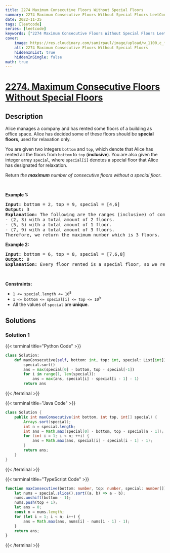 ```yaml
---
title: 2274 Maximum Consecutive Floors Without Special Floors
summary: 2274 Maximum Consecutive Floors Without Special Floors LeetCode Solution Explained
date: 2022-11-25
tags: [leetcode]
series: [leetcode]
keywords: ["2274 Maximum Consecutive Floors Without Special Floors LeetCode Solution Explained in all languages", "2274 Maximum Consecutive Floors Without Special Floors", "LeetCode", "leetcode solution in Python3 C++ Java Go PHP Ruby Swift TypeScript Rust C# JavaScript C", "GeeksforGeeks", "InterviewBit", "Coding Ninjas", "HackerRank", "HackerEarth", "CodeChef", "TopCoder", "AlgoExpert", "freeCodeCamp", "Codeforces", "GitHub", "AtCoder", "Samir Paul"]
cover:
    image: https://res.cloudinary.com/samirpaul/image/upload/w_1100,c_fit,co_rgb:FFFFFF,l_text:Arial_75_bold:2274 Maximum Consecutive Floors Without Special Floors - Solution Explained/problem-solving.webp
    alt: 2274 Maximum Consecutive Floors Without Special Floors
    hiddenInList: true
    hiddenInSingle: false
math: true
---
```



# [2274. Maximum Consecutive Floors Without Special Floors](https://leetcode.com/problems/maximum-consecutive-floors-without-special-floors)


## Description

<p>Alice manages a company and has rented some floors of a building as office space. Alice has decided some of these floors should be <strong>special floors</strong>, used for relaxation only.</p>

<p>You are given two integers <code>bottom</code> and <code>top</code>, which denote that Alice has rented all the floors from <code>bottom</code> to <code>top</code> (<strong>inclusive</strong>). You are also given the integer array <code>special</code>, where <code>special[i]</code> denotes a special floor that Alice has designated for relaxation.</p>

<p>Return <em>the <strong>maximum</strong> number of consecutive floors without a special floor</em>.</p>

<p>&nbsp;</p>
<p><strong class="example">Example 1:</strong></p>

<pre>
<strong>Input:</strong> bottom = 2, top = 9, special = [4,6]
<strong>Output:</strong> 3
<strong>Explanation:</strong> The following are the ranges (inclusive) of consecutive floors without a special floor:
- (2, 3) with a total amount of 2 floors.
- (5, 5) with a total amount of 1 floor.
- (7, 9) with a total amount of 3 floors.
Therefore, we return the maximum number which is 3 floors.
</pre>

<p><strong class="example">Example 2:</strong></p>

<pre>
<strong>Input:</strong> bottom = 6, top = 8, special = [7,6,8]
<strong>Output:</strong> 0
<strong>Explanation:</strong> Every floor rented is a special floor, so we return 0.
</pre>

<p>&nbsp;</p>
<p><strong>Constraints:</strong></p>

<ul>
	<li><code>1 &lt;= special.length &lt;= 10<sup>5</sup></code></li>
	<li><code>1 &lt;= bottom &lt;= special[i] &lt;= top &lt;= 10<sup>9</sup></code></li>
	<li>All the values of <code>special</code> are <strong>unique</strong>.</li>
</ul>

## Solutions

### Solution 1

<!-- tabs:start -->

{{< terminal title="Python Code" >}}
```python
class Solution:
    def maxConsecutive(self, bottom: int, top: int, special: List[int]) -> int:
        special.sort()
        ans = max(special[0] - bottom, top - special[-1])
        for i in range(1, len(special)):
            ans = max(ans, special[i] - special[i - 1] - 1)
        return ans
```
{{< /terminal >}}

{{< terminal title="Java Code" >}}
```java
class Solution {
    public int maxConsecutive(int bottom, int top, int[] special) {
        Arrays.sort(special);
        int n = special.length;
        int ans = Math.max(special[0] - bottom, top - special[n - 1]);
        for (int i = 1; i < n; ++i) {
            ans = Math.max(ans, special[i] - special[i - 1] - 1);
        }
        return ans;
    }
}
```
{{< /terminal >}}

{{< terminal title="TypeScript Code" >}}
```ts
function maxConsecutive(bottom: number, top: number, special: number[]): number {
    let nums = special.slice().sort((a, b) => a - b);
    nums.unshift(bottom - 1);
    nums.push(top + 1);
    let ans = 0;
    const n = nums.length;
    for (let i = 1; i < n; i++) {
        ans = Math.max(ans, nums[i] - nums[i - 1] - 1);
    }
    return ans;
}
```
{{< /terminal >}}

<!-- tabs:end -->

<!-- end -->
